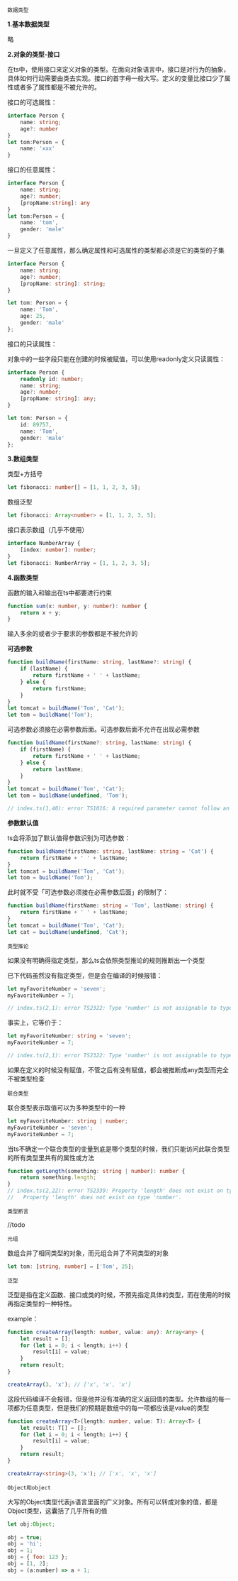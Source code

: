 `数据类型`

**1.基本数据类型**

略

**2.对象的类型-接口**

在ts中，使用接口来定义对象的类型。在面向对象语言中，接口是对行为的抽象，具体如何行动需要由类去实现。接口的首字母一般大写。定义的变量比接口少了属性或者多了属性都是不被允许的。

接口的可选属性：

```typescript
interface Person {
    name: string;
    age?: number
}
let tom:Person = {
    name: 'xxx'
}
```

接口的任意属性：

```typescript
interface Person {
    name: string;
    age?: number;
    [propName:string]: any
}
let tom:Person = {
    name: 'tom',
    gender: 'male'
}
```

一旦定义了任意属性，那么确定属性和可选属性的类型都必须是它的类型的子集

```typescript
interface Person {
    name: string;
    age?: number;
    [propName: string]: string;
}

let tom: Person = {
    name: 'Tom',
    age: 25,
    gender: 'male'
};
```

接口的只读属性：

对象中的一些字段只能在创建的时候被赋值，可以使用readonly定义只读属性：

```typescript
interface Person {
    readonly id: number;
    name: string;
    age?: number;
    [propName: string]: any;
}

let tom: Person = {
    id: 89757,
    name: 'Tom',
    gender: 'male'
};
```

**3.数组类型**

类型+方括号

```typescript
let fibonacci: number[] = [1, 1, 2, 3, 5];
```

数组泛型

```typescript
let fibonacci: Array<number> = [1, 1, 2, 3, 5];
```

接口表示数组（几乎不使用）

```typescript
interface NumberArray {
    [index: number]: number;
}
let fibonacci: NumberArray = [1, 1, 2, 3, 5];
```

**4.函数类型**

函数的输入和输出在ts中都要进行约束

```typescript
function sum(x: number, y: number): number {
    return x + y;
}
```

输入多余的或者少于要求的参数都是不被允许的

**可选参数**

```typescript
function buildName(firstName: string, lastName?: string) {
    if (lastName) {
        return firstName + ' ' + lastName;
    } else {
        return firstName;
    }
}
let tomcat = buildName('Tom', 'Cat');
let tom = buildName('Tom');
```

可选参数必须接在必需参数后面。可选参数后面不允许在出现必需参数

```typescript
function buildName(firstName?: string, lastName: string) {
    if (firstName) {
        return firstName + ' ' + lastName;
    } else {
        return lastName;
    }
}
let tomcat = buildName('Tom', 'Cat');
let tom = buildName(undefined, 'Tom');

// index.ts(1,40): error TS1016: A required parameter cannot follow an optional parameter.
```

**参数默认值**

ts会将添加了默认值得参数识别为可选参数：

```typescript
function buildName(firstName: string, lastName: string = 'Cat') {
    return firstName + ' ' + lastName;
}
let tomcat = buildName('Tom', 'Cat');
let tom = buildName('Tom');
```

此时就不受「可选参数必须接在必需参数后面」的限制了：

```typescript
function buildName(firstName: string = 'Tom', lastName: string) {
    return firstName + ' ' + lastName;
}
let tomcat = buildName('Tom', 'Cat');
let cat = buildName(undefined, 'Cat');
```

`类型推论`

如果没有明确得指定类型，那么ts会依照类型推论的规则推断出一个类型

已下代码虽然没有指定类型，但是会在编译的时候报错：

```typescript
let myFavoriteNumber = 'seven';
myFavoriteNumber = 7;

// index.ts(2,1): error TS2322: Type 'number' is not assignable to type 'string'.
```

事实上，它等价于：

```typescript
let myFavoriteNumber: string = 'seven';
myFavoriteNumber = 7;

// index.ts(2,1): error TS2322: Type 'number' is not assignable to type 'string'.
```

如果在定义的时候没有赋值，不管之后有没有赋值，都会被推断成any类型而完全不被类型检查

`联合类型`

联合类型表示取值可以为多种类型中的一种

```typescript
let myFavoriteNumber: string | number;
myFavoriteNumber = 'seven';
myFavoriteNumber = 7;
```

当ts不确定一个联合类型的变量到底是哪个类型的时候，我们只能访问此联合类型的所有类型里共有的属性或方法

```typescript
function getLength(something: string | number): number {
    return something.length;
}
// index.ts(2,22): error TS2339: Property 'length' does not exist on type 'string | number'.
//   Property 'length' does not exist on type 'number'.
```

`类型断言`

//todo

`元组`

数组合并了相同类型的对象，而元组合并了不同类型的对象

```typescript
let tom: [string, number] = ['Tom', 25];
```

`泛型`

泛型是指在定义函数、接口或类的时候，不预先指定具体的类型，而在使用的时候再指定类型的一种特性。

example：

```typescript
function createArray(length: number, value: any): Array<any> {
    let result = [];
    for (let i = 0; i < length; i++) {
        result[i] = value;
    }
    return result;
}

createArray(3, 'x'); // ['x', 'x', 'x']
```

这段代码编译不会报错，但是他并没有准确的定义返回值的类型。允许数组的每一项都为任意类型，但是我们的预期是数组中的每一项都应该是value的类型

```typescript
function createArray<T>(length: number, value: T): Array<T> {
    let result: T[] = [];
    for (let i = 0; i < length; i++) {
        result[i] = value;
    }
    return result;
}

createArray<string>(3, 'x'); // ['x', 'x', 'x']
```

`Object和object`

大写的Object类型代表js语言里面的广义对象。所有可以转成对象的值，都是Object类型，这囊括了几乎所有的值

```javascript
let obj:Object;
 
obj = true;
obj = 'hi';
obj = 1;
obj = { foo: 123 };
obj = [1, 2];
obj = (a:number) => a + 1;
```

